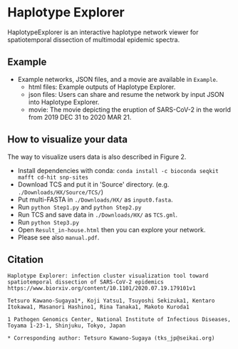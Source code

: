 # Haplotype Explorer

HaplotypeExplorer is an interactive haplotype network viewer for spatiotemporal dissection of multimodal epidemic spectra.

## Example 

- Example networks, JSON files, and a movie are available in `Example`.
  - html files: Example outputs of Haplotype Explorer.
  - json files: Users can share and resume the network by input JSON into Haplotype Explorer.
  - movie: The movie depicting the eruption of SARS-CoV-2 in the world from 2019 DEC 31 to 2020 MAR 21. 

## How to visualize your data

The way to visualize users data is also described in Figure 2. 

- Install dependencies with conda: `conda install -c bioconda seqkit mafft cd-hit snp-sites`
- Download TCS and put it in 'Source' directory. (e.g. `./Downloads/HX/Source/TCS/`)
- Put multi-FASTA in `./Downloads/HX/` as `input0.fasta`.
- Run `python Step1.py` and `python Step2.py`
- Run TCS and save data in `./Downloads/HX/` as `TCS.gml`.
- Run `python Step3.py`
- Open `Result_in-house.html` then you can explore your network.
- Please see also `manual.pdf`.

## Citation

```
Haplotype Explorer: infection cluster visualization tool toward spatiotemporal dissection of SARS-CoV-2 epidemics
https://www.biorxiv.org/content/10.1101/2020.07.19.179101v1

Tetsuro Kawano-Sugaya1*, Koji Yatsu1, Tsuyoshi Sekizuka1, Kentaro Itokawa1, Masanori Hashino1, Rina Tanaka1, Makoto Kuroda1

1 Pathogen Genomics Center, National Institute of Infectious Diseases, Toyama 1-23-1, Shinjuku, Tokyo, Japan

* Corresponding author: Tetsuro Kawano-Sugaya (tks_jp@seikai.org)
```
